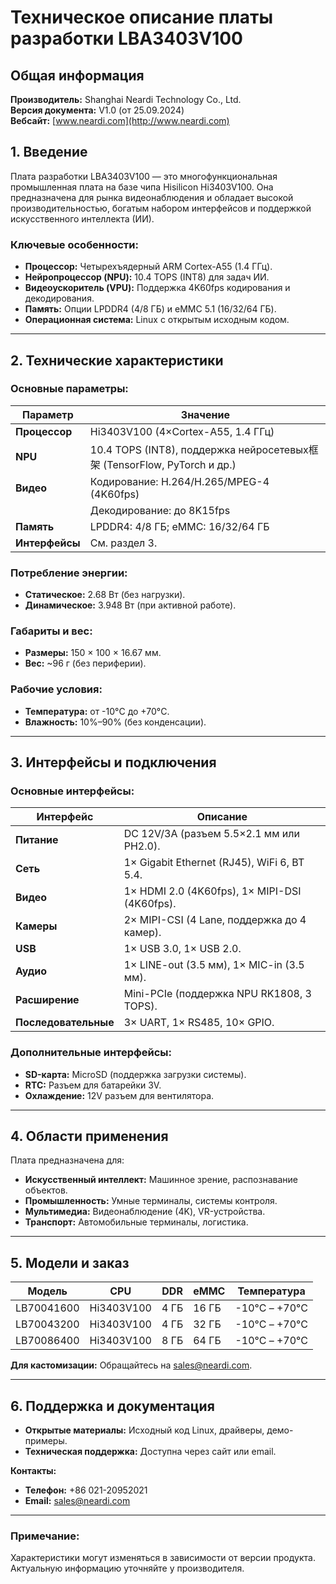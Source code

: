 # Техническое описание платы разработки LBA3403V100

## Общая информация

**Производитель:** Shanghai Neardi Technology Co., Ltd.  
**Версия документа:** V1.0 (от 25.09.2024)  
**Вебсайт:** [www.neardi.com](http://www.neardi.com)  

## 1. Введение

Плата разработки LBA3403V100 — это многофункциональная промышленная плата на базе чипа Hisilicon Hi3403V100. Она предназначена для рынка видеонаблюдения и обладает высокой производительностью, богатым набором интерфейсов и поддержкой искусственного интеллекта (ИИ).  

### Ключевые особенности:
- **Процессор:** Четырехъядерный ARM Cortex-A55 (1.4 ГГц).  
- **Нейропроцессор (NPU):** 10.4 TOPS (INT8) для задач ИИ.  
- **Видеоускоритель (VPU):** Поддержка 4K60fps кодирования и декодирования.  
- **Память:** Опции LPDDR4 (4/8 ГБ) и eMMC 5.1 (16/32/64 ГБ).  
- **Операционная система:** Linux с открытым исходным кодом.  

---

## 2. Технические характеристики

### Основные параметры:
| **Параметр**          | **Значение**                                                                 |
|-----------------------|-----------------------------------------------------------------------------|
| **Процессор**         | Hi3403V100 (4×Cortex-A55, 1.4 ГГц)                                         |
| **NPU**               | 10.4 TOPS (INT8), поддержка нейросетевых框架 (TensorFlow, PyTorch и др.)    |
| **Видео**             | Кодирование: H.264/H.265/MPEG-4 (4K60fps)                                  |
|                       | Декодирование: до 8K15fps                                                  |
| **Память**            | LPDDR4: 4/8 ГБ; eMMC: 16/32/64 ГБ                                         |
| **Интерфейсы**        | См. раздел 3.                                                              |

### Потребление энергии:
- **Статическое:** 2.68 Вт (без нагрузки).  
- **Динамическое:** 3.948 Вт (при активной работе).  

### Габариты и вес:
- **Размеры:** 150 × 100 × 16.67 мм.  
- **Вес:** ~96 г (без периферии).  

### Рабочие условия:
- **Температура:** от -10°C до +70°C.  
- **Влажность:** 10%–90% (без конденсации).  

---

## 3. Интерфейсы и подключения

### Основные интерфейсы:
| **Интерфейс**         | **Описание**                                                                |
|-----------------------|-----------------------------------------------------------------------------|
| **Питание**           | DC 12V/3A (разъем 5.5×2.1 мм или PH2.0).                                   |
| **Сеть**              | 1× Gigabit Ethernet (RJ45), WiFi 6, BT 5.4.                                |
| **Видео**             | 1× HDMI 2.0 (4K60fps), 1× MIPI-DSI (4K60fps).                              |
| **Камеры**            | 2× MIPI-CSI (4 Lane, поддержка до 4 камер).                                |
| **USB**               | 1× USB 3.0, 1× USB 2.0.                                                    |
| **Аудио**             | 1× LINE-out (3.5 мм), 1× MIC-in (3.5 мм).                                  |
| **Расширение**        | Mini-PCIe (поддержка NPU RK1808, 3 TOPS).                                  |
| **Последовательные**  | 3× UART, 1× RS485, 10× GPIO.                                               |

### Дополнительные интерфейсы:
- **SD-карта:** MicroSD (поддержка загрузки системы).  
- **RTC:** Разъем для батарейки 3V.  
- **Охлаждение:** 12V разъем для вентилятора.  

---

## 4. Области применения
Плата предназначена для:  
- **Искусственный интеллект:** Машинное зрение, распознавание объектов.  
- **Промышленность:** Умные терминалы, системы контроля.  
- **Мультимедиа:** Видеонаблюдение (4K), VR-устройства.  
- **Транспорт:** Автомобильные терминалы, логистика.  

---

## 5. Модели и заказ

| **Модель**       | **CPU**       | **DDR** | **eMMC** | **Температура**       |
|------------------|--------------|---------|----------|-----------------------|
| LB70041600       | Hi3403V100   | 4 ГБ    | 16 ГБ    | -10°C – +70°C         |
| LB70043200       | Hi3403V100   | 4 ГБ    | 32 ГБ    | -10°C – +70°C         |
| LB70086400       | Hi3403V100   | 8 ГБ    | 64 ГБ    | -10°C – +70°C         |

**Для кастомизации:** Обращайтесь на sales@neardi.com.  

---

## 6. Поддержка и документация
- **Открытые материалы:** Исходный код Linux, драйверы, демо-примеры.  
- **Техническая поддержка:** Доступна через сайт или email.  

**Контакты:**  
- **Телефон:** +86 021-20952021  
- **Email:** sales@neardi.com  

---

### Примечание:
Характеристики могут изменяться в зависимости от версии продукта. Актуальную информацию уточняйте у производителя.
